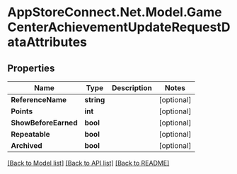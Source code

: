 # AppStoreConnect.Net.Model.GameCenterAchievementUpdateRequestDataAttributes

## Properties

Name | Type | Description | Notes
------------ | ------------- | ------------- | -------------
**ReferenceName** | **string** |  | [optional] 
**Points** | **int** |  | [optional] 
**ShowBeforeEarned** | **bool** |  | [optional] 
**Repeatable** | **bool** |  | [optional] 
**Archived** | **bool** |  | [optional] 

[[Back to Model list]](../README.md#documentation-for-models) [[Back to API list]](../README.md#documentation-for-api-endpoints) [[Back to README]](../README.md)

